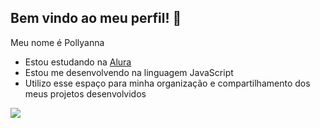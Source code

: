 ## Bem vindo ao meu perfil! 👋

Meu nome é Pollyanna

- Estou estudando na [Alura](https://www.alura.br)
- Estou me desenvolvendo na linguagem JavaScript
- Utilizo esse espaço para minha organização e compartilhamento dos meus projetos desenvolvidos 

![](https://media1.tenor.com/m/zgYEGB6L5ooAAAAd/hi-hello.gif)
